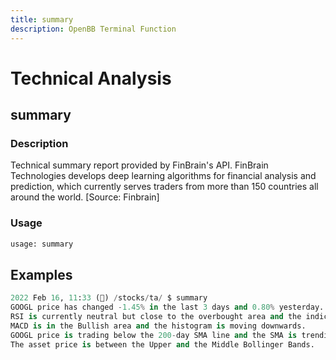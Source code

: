 ```yaml
---
title: summary
description: OpenBB Terminal Function
---
```


# Technical Analysis

## summary

### Description

Technical summary report provided by FinBrain's API. FinBrain Technologies develops deep learning algorithms for financial analysis and prediction, which currently serves traders from more than 150 countries all around the world. [Source: Finbrain]

### Usage

```python
usage: summary
```

## Examples

```python
2022 Feb 16, 11:33 (🦋) /stocks/ta/ $ summary
GOOGL price has changed -1.45% in the last 3 days and 0.80% yesterday.
RSI is currently neutral but close to the overbought area and the indicator is pointing downwards.
MACD is in the Bullish area and the histogram is moving downwards.
GOOGL price is trading below the 200-day SMA line and the SMA is trending up.
The asset price is between the Upper and the Middle Bollinger Bands.
```
